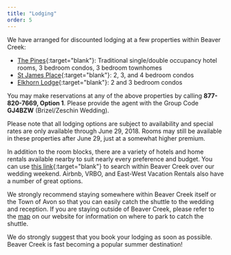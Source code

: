 ```yaml
---
title: "Lodging"
order: 5
---
```


We have arranged for discounted lodging at a few properties within Beaver Creek:
- [The Pines](http://pineslodge.rockresorts.com/){:target="blank"}: Traditional single/double occupancy hotel rooms, 3 bedroom
condos, 3 bedroom townhomes
- [St James Place](http://www.stjamesplace.net/){:target="blank"}: 2, 3, and 4 bedroom condos
- [Elkhorn Lodge](http://elkhorn-lodge.com/index.htm){:target="blank"}: 2 and 3 bedroom condos

You may make reservations at any of the above properties by calling
**877-820-7669, Option 1**. Please provide the agent with the Group Code **GJ4BZW**
(Brizel/Zeschin Wedding).

Please note that all lodging options are subject to availability and special rates are only available through June 29, 2018. Rooms may still be available in these properties after June 29, just at a somewhat higher premium.

In addition to the room blocks, there are a variety of hotels and home rentals available nearby to suit nearly every preference and budget. You can use [this link](https://www.beavercreek.com/plan-your-trip/stay/lodging-results.aspx?ci=07%2F20%2F2018&co=07%2F22%2F2018&pmi=50&pma=1000&ta=2&tc=0){:target="blank"} to search within Beaver Creek over our wedding weekend. Airbnb, VRBO, and East-West Vacation Rentals also have a number of great options.

We strongly recommend staying somewhere within Beaver Creek itself or the Town of Avon so that you can easily catch the shuttle to the wedding and reception. If you are staying outside of Beaver Creek, please refer to the <a href="/#maps">map</a> on our website for information on where to park to catch the shuttle.

We do strongly suggest that you book your lodging as soon as possible. Beaver Creek is fast becoming a popular summer destination!

